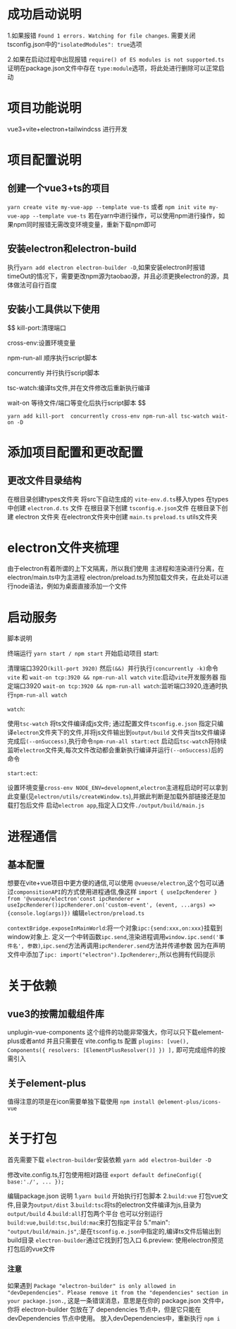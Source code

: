 <!--
 * @Author: 周楠
 * @Description:
 * @Date: 2022-12-27 10:33:58
 * @LastEditTime: 2023-01-04 14:37:04
 * @LastEditors: 周楠
-->
#  成功启动说明

   1.如果报错 `Found 1 errors. Watching for file changes`. 需要关闭 tsconfig.json中的`"isolatedModules": true`选项

   2.如果在启动过程中出现报错 `require() of ES modules is not supported.ts` 证明在package.json文件中存在 `type:module`选项，将此处进行删除可以正常启动

#  项目功能说明

   vue3+vite+electron+tailwindcss 进行开发

#  项目配置说明

   ## 创建一个vue3+ts的项目

   `yarn create vite my-vue-app --template vue-ts` 或者 `npm init vite my-vue-app --template vue-ts` 若在yarn中进行操作，可以使用npm进行操作，如果npm同时报错无需改变环境变量，重新下载npm即可

   ## 安装electron和electron-build

   执行`yarn add electron electron-builder -D`,如果安装electron时报错 timeOut的情况下，需要更改npm源为taobao源，并且必须更换electron的源，具体做法可自行百度

   ## 安装小工具供以下使用

   $$
   kill-port:清理端口

   cross-env:设置环境变量

   npm-run-all 顺序执行script脚本

   concurrently 并行执行script脚本

   tsc-watch:编译ts文件,并在文件修改后重新执行编译

   wait-on 等待文件/端口等变化后执行script脚本
   $$

   `yarn add kill-port  concurrently cross-env npm-run-all tsc-watch wait-on -D`


# 添加项目配置和更改配置

   ## 更改文件目录结构
   在根目录创建types文件夹
   将src下自动生成的 `vite-env.d.ts`移入types
   在types中创建 `electron.d.ts` 文件
   在根目录下创建 `tsconfig.e.json`文件
   在根目录下创建 electron 文件夹
   在electron文件夹中创建
   `main.ts`
   `preload.ts`
   utils文件夹

# electron文件夹梳理
   由于electron有着所谓的上下文隔离，所以我们使用 主进程和渲染进行分离，在electron/main.ts中为主进程
   electron/preload.ts为预加载文件夹，在此处可以进行node语法，例如为桌面直接添加一个文件

#  启动服务
脚本说明


终端运行 `yarn start / npm start` 开始启动项目
start:

清理端口3920`(kill-port 3920)`  然后`(&&) `并行执行`(concurrently -k)`命令`vite` 和 `wait-on tcp:3920 && npm-run-all watch`
`vite`:启动`vite`开发服务器 指定端口3920
`wait-on tcp:3920 && npm-run-all watch`:监听端口3920,连通时执行`npm-run-all watch`

`watch`:

使用`tsc-watch` 将ts文件编译成js文件;  通过配置文件`tsconfig.e.json` 指定只编译`electron`文件夹下的文件,并将js文件输出到`output/build` 文件夹当ts文件编译完成后`(--onSuccess)`,执行命令`npm-run-all start:ect`
启动后`tsc-watch`将持续监听`electron`文件夹,每次文件改动都会重新执行编译并运行`(--onSuccess)`后的命令

`start:ect`:

设置环境变量`cross-env NODE_ENV=development`,`electron`主进程启动时可以拿到此变量(见`electron/utils/createWindow.ts`),并据此判断是加载外部链接还是加载打包后文件
启动`electron app`,指定入口文件`./output/build/main.js`

# 进程通信
   ## 基本配置
   想要在vite+vue项目中更方便的通信,可以使用 `@vueuse/electron`,这个包可以通过`componsitionAPI`的方式使用进程通信,像这样
   `import { useIpcRenderer } from '@vueuse/electron'const ipcRenderer = useIpcRenderer()ipcRenderer.on('custom-event', (event, ...args) => {console.log(args)})`
   编辑`electron/preload.ts`

   `contextBridge.exposeInMainWorld`:将一个对象`ipc:{send:xxx,on:xxx}`挂载到window对象上.
定义一个中转函数`ipc.send`,渲染进程调用`window.ipc.send('事件名', 参数)`,`ipc.send`方法再调用`ipcRenderer.send`方法并传递参数
因为在声明文件中添加了`ipc: import("electron").IpcRenderer;`,所以也拥有代码提示

# 关于依赖
   ## vue3的按需加载组件库
   unplugin-vue-components 这个组件的功能非常强大，你可以只下载element-plus或者antd 并且只需要在 vite.config.ts 配置
   `plugins: [vue(),
    Components({
      resolvers: [ElementPlusResolver()]
  })
  ],`
  即可完成组件的按需引入

  ## 关于element-plus
  值得注意的项是在icon需要单独下载使用 `npm install @element-plus/icons-vue`

# 关于打包
   首先需要下载 `electron-builder`安装依赖
   `yarn add electron-builder -D`

   修改vite.config.ts,打包使用相对路径
   `export default defineConfig({
      base:'./',
      ...
   });`

   编辑package.json 说明
   1.`yarn build` 开始执行打包脚本
   2.`build:vue` 打包vue文件,目录为`output/dist`
   3.`build:tsc`将ts的electron文件编译为js,目录为`output/build`
   4.`build:all`打包两个平台 也可以分别运行`build:vue,build:tsc,build:mac`来打包指定平台
   5."main": `"output/build/main.js"`,:是在`tsconfig.e.json`中指定的,编译ts文件后输出到build目录 `electron-builder`通过它找到打包入口
   6.preview: 使用electron预览打包后的vue文件


   ### 注意
   如果遇到
    `Package "electron-builder" is only allowed in "devDependencies". Please remove it from the "dependencies" section in your package.json.`,
   这是一条错误消息，意思是在你的 package.json 文件中，你将 electron-builder 包放在了 dependencies 节点中，但是它只能在 devDependencies 节点中使用。
   放入devDependencies中，重新执行 `npm i`

